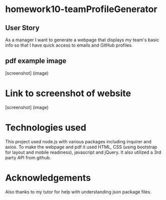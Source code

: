 # homework10-teamProfileGenerator

## User Story
As a manager
I want to generate a webpage that displays my team's basic info so that I have quick access to emails and GitHub profiles.

## pdf example image
[screenshot] (image)

# Link to screenshot of website
[screenshot] (image)

# Technologies used
This project used node.js with various packages including inquirer and axios. To make the webpage and pdf it used HTML, CSS (using bootstrap for layout and mobile readiness), javascript and jQuery. It also utilized a 3rd party API from github.

# Acknowledgements
 Also thanks to my tutor for help with understanding json package files.